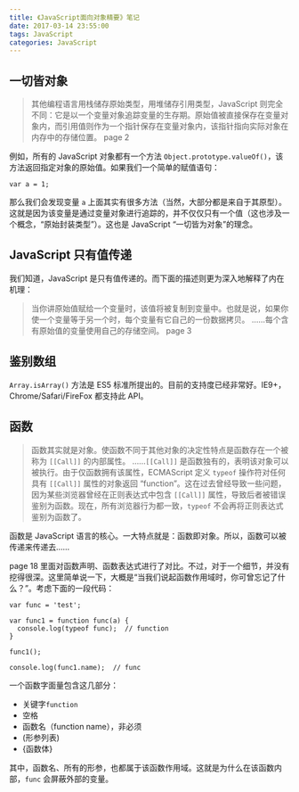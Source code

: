 ```yaml
---
title: 《JavaScript面向对象精要》笔记
date: 2017-03-14 23:55:00
tags: JavaScript
categories: JavaScript
---
```


## 一切皆对象

> 其他编程语言用栈储存原始类型，用堆储存引用类型，JavaScript 则完全不同：它是以一个变量对象追踪变量的生存期。原始值被直接保存在变量对象内，而引用值则作为一个指针保存在变量对象内，该指针指向实际对象在内存中的存储位置。
> page 2

例如，所有的 JavaScript 对象都有一个方法 `Object.prototype.valueOf()`，该方法返回指定对象的原始值。如果我们一个简单的赋值语句：

```
var a = 1;
```

那么我们会发现变量 `a` 上面其实有很多方法（当然，大部分都是来自于其原型）。这就是因为该变量是通过变量对象进行追踪的，并不仅仅只有一个值（这也涉及一个概念，“原始封装类型”）。这也是 JavaScript “一切皆为对象”的理念。


## JavaScript 只有值传递

我们知道，JavaScript 是只有值传递的。而下面的描述则更为深入地解释了内在机理：

> 当你讲原始值赋给一个变量时，该值将被复制到变量中。也就是说，如果你使一个变量等于另一个时，每个变量有它自己的一份数据拷贝。
> ……每个含有原始值的变量使用自己的存储空间。
> page 3

## 鉴别数组

`Array.isArray()` 方法是 ES5 标准所提出的。目前的支持度已经非常好。IE9+，Chrome/Safari/FireFox 都支持此 API。

## 函数

> 函数其实就是对象。使函数不同于其他对象的决定性特点是函数存在一个被称为 `[[Call]]` 的内部属性。
> ……`[[Call]]` 是函数独有的，表明该对象可以被执行。由于仅函数拥有该属性，ECMAScript 定义 `typeof` 操作符对任何具有 `[[Call]]` 属性的对象返回 “function”。这在过去曾经导致一些问题，因为某些浏览器曾经在正则表达式中包含 `[[Call]]` 属性，导致后者被错误鉴别为函数。现在，所有浏览器行为都一致，`typeof` 不会再将正则表达式鉴别为函数了。

函数是 JavaScript 语言的核心。一大特点就是：函数即对象。所以，函数可以被传递来传递去……

page 18 里面对函数声明、函数表达式进行了对比。不过，对于一个细节，并没有挖得很深。这里简单说一下，大概是“当我们说起函数作用域时，你可曾忘记了什么？”。考虑下面的一段代码：

```
var func = 'test';

var func1 = function func(a) {
  console.log(typeof func);  // function
}

func1();

console.log(func1.name);  // func
```

一个函数字面量包含这几部分：

+ 关键字`function`
+ 空格
+ 函数名（function name），非必须
+ (形参列表)
+ {函数体}

其中，函数名、所有的形参，也都属于该函数作用域。这就是为什么在该函数内部，`func` 会屏蔽外部的变量。
